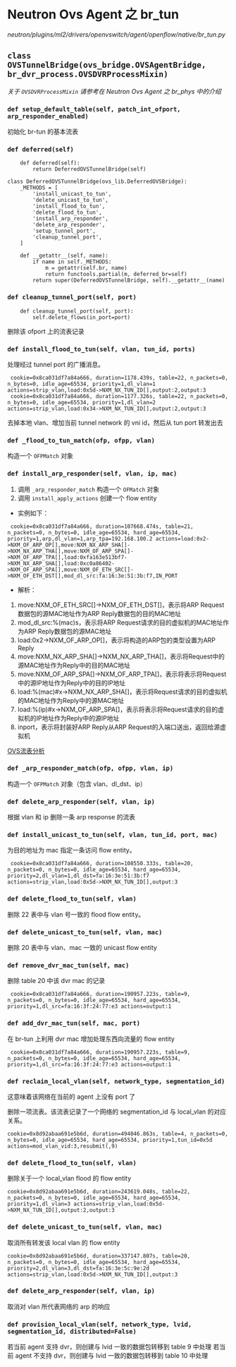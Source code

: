 # Neutron Ovs Agent 之 br_tun

*neutron/plugins/ml2/drivers/openvswitch/agent/openflow/native/br_tun.py*

## `class OVSTunnelBridge(ovs_bridge.OVSAgentBridge, br_dvr_process.OVSDVRProcessMixin)`

*关于 `OVSDVRProcessMixin` 请参考在 *Neutron Ovs Agent 之 br_phys* 中的介绍*

### `def setup_default_table(self, patch_int_ofport, arp_responder_enabled)`

初始化 br-tun 的基本流表



### `def deferred(self)`

```
    def deferred(self):
        return DeferredOVSTunnelBridge(self)
```

```
class DeferredOVSTunnelBridge(ovs_lib.DeferredOVSBridge):
    _METHODS = [
        'install_unicast_to_tun',
        'delete_unicast_to_tun',
        'install_flood_to_tun',
        'delete_flood_to_tun',
        'install_arp_responder',
        'delete_arp_responder',
        'setup_tunnel_port',
        'cleanup_tunnel_port',
    ]

    def __getattr__(self, name):
        if name in self._METHODS:
            m = getattr(self.br, name)
            return functools.partial(m, deferred_br=self)
        return super(DeferredOVSTunnelBridge, self).__getattr__(name)
```

### `def cleanup_tunnel_port(self, port)`

```
    def cleanup_tunnel_port(self, port):
        self.delete_flows(in_port=port)
```

删除该 ofport 上的流表记录

### `def install_flood_to_tun(self, vlan, tun_id, ports)`

处理经过 tunnel port 的广播消息。

```
 cookie=0x8ca031df7a84a666, duration=1178.439s, table=22, n_packets=0, n_bytes=0, idle_age=65534, priority=1,dl_vlan=1 actions=strip_vlan,load:0x5d->NXM_NX_TUN_ID[],output:2,output:3
 cookie=0x8ca031df7a84a666, duration=1177.326s, table=22, n_packets=0, n_bytes=0, idle_age=65534, priority=1,dl_vlan=2 actions=strip_vlan,load:0x34->NXM_NX_TUN_ID[],output:2,output:3
```

去掉本地 vlan、增加当前 tunnel network 的 vni id，然后从 tun port 转发出去

### `def _flood_to_tun_match(ofp, ofpp, vlan)`

构造一个 `OFPMatch` 对象

### `def install_arp_responder(self, vlan, ip, mac)`

1. 调用 `_arp_responder_match` 构造一个 `OFMatch` 对象
2. 调用 `install_apply_actions` 创建一个 flow entity

* 实例如下：

```
 cookie=0x8ca031df7a84a666, duration=107668.474s, table=21, n_packets=0, n_bytes=0, idle_age=65534, hard_age=65534, priority=1,arp,dl_vlan=1,arp_tpa=192.168.100.2 actions=load:0x2->NXM_OF_ARP_OP[],move:NXM_NX_ARP_SHA[]->NXM_NX_ARP_THA[],move:NXM_OF_ARP_SPA[]->NXM_OF_ARP_TPA[],load:0xfa163e513bf7->NXM_NX_ARP_SHA[],load:0xc0a86402->NXM_OF_ARP_SPA[],move:NXM_OF_ETH_SRC[]->NXM_OF_ETH_DST[],mod_dl_src:fa:16:3e:51:3b:f7,IN_PORT
```

* 解析：
 1. move:NXM_OF_ETH_SRC[]->NXM_OF_ETH_DST[]，表示将ARP Request数据包的源MAC地址作为ARP Reply数据包的目的MAC地址
 2. mod_dl_src:%(mac)s，表示将ARP Request请求的目的虚拟机的MAC地址作为ARP Reply数据包的源MAC地址
 3. load:0x2->NXM_OF_ARP_OP[]，表示将构造的ARP包的类型设置为ARP Reply
 4. move:NXM_NX_ARP_SHA[]->NXM_NX_ARP_THA[]，表示将Request中的源MAC地址作为Reply中的目的MAC地址
 5. move:NXM_OF_ARP_SPA[]->NXM_OF_ARP_TPA[]，表示将表示将Request中的源IP地址作为Reply中的目的IP地址
 6. load:%(mac)#x->NXM_NX_ARP_SHA[]，表示将Request请求的目的虚拟机的MAC地址作为Reply中的源MAC地址
 7. load:%(ip)#x->NXM_OF_ARP_SPA[]，表示将表示将Request请求的目的虚拟机的IP地址作为Reply中的源IP地址
 8. inport，表示将封装好ARP Reply从ARP Request的入端口送出，返回给源虚拟机

[OVS流表分析](http://www.sdnlab.com/16414.html)

### `def _arp_responder_match(ofp, ofpp, vlan, ip)`

构造一个 `OFPMatch` 对象（包含 vlan、dl_dst、ip）

### `def delete_arp_responder(self, vlan, ip)`

根据 vlan 和 ip 删除一条 arp response 的流表

### `def install_unicast_to_tun(self, vlan, tun_id, port, mac)`

为目的地址为 mac 指定一条访问 flow entity。

```
 cookie=0x8ca031df7a84a666, duration=108550.333s, table=20, n_packets=0, n_bytes=0, idle_age=65534, hard_age=65534, priority=2,dl_vlan=1,dl_dst=fa:16:3e:51:3b:f7 actions=strip_vlan,load:0x5d->NXM_NX_TUN_ID[],output:3
```

### `def delete_flood_to_tun(self, vlan)`

删除 22 表中与 vlan 号一致的 flood flow entity。

### `def delete_unicast_to_tun(self, vlan, mac)`

删除 20 表中与 vlan、mac 一致的 unicast flow entity

### `def remove_dvr_mac_tun(self, mac)`

删除 table 20 中该 dvr mac 的记录

```
 cookie=0x8ca031df7a84a666, duration=190957.223s, table=9, n_packets=0, n_bytes=0, idle_age=65534, hard_age=65534, priority=1,dl_src=fa:16:3f:24:77:e3 actions=output:1
```

### `def add_dvr_mac_tun(self, mac, port)`

在 br-tun 上利用 dvr mac 增加处理东西向流量的 flow entity

```
 cookie=0x8ca031df7a84a666, duration=190957.223s, table=9, n_packets=0, n_bytes=0, idle_age=65534, hard_age=65534, priority=1,dl_src=fa:16:3f:24:77:e3 actions=output:1
```

### `def reclaim_local_vlan(self, network_type, segmentation_id)`

这意味着该网络在当前的 agent 上没有 port 了

删除一项流表。该流表记录了一个网络的 segmentation_id 与 local_vlan 的对应关系。

```
cookie=0x8d92abaa691e5b6d, duration=494046.863s, table=4, n_packets=0, n_bytes=0, idle_age=65534, hard_age=65534, priority=1,tun_id=0x5d actions=mod_vlan_vid:3,resubmit(,9)
```

### `def delete_flood_to_tun(self, vlan)`

删除关于一个 local_vlan flood 的 flow entity

```
cookie=0x8d92abaa691e5b6d, duration=243619.048s, table=22, n_packets=0, n_bytes=0, idle_age=65534, hard_age=65534, priority=1,dl_vlan=3 actions=strip_vlan,load:0x5d->NXM_NX_TUN_ID[],output:2,output:3
```

### `def delete_unicast_to_tun(self, vlan, mac)`

取消所有转发该 local vlan 的 flow entity

```
cookie=0x8d92abaa691e5b6d, duration=337147.807s, table=20, n_packets=0, n_bytes=0, idle_age=65534, hard_age=65534, priority=2,dl_vlan=3,dl_dst=fa:16:3e:5c:9e:2d actions=strip_vlan,load:0x5d->NXM_NX_TUN_ID[],output:3
```

### `def delete_arp_responder(self, vlan, ip)`

取消对 vlan 所代表网络的 arp 的响应

### `def provision_local_vlan(self, network_type, lvid, segmentation_id, distributed=False)`

若当前 agent 支持 dvr，则创建与 lvid 一致的数据包转移到 table 9 中处理
若当前 agent 不支持 dvr，则创建与 lvid 一致的数据包转移到 table 10 中处理




















